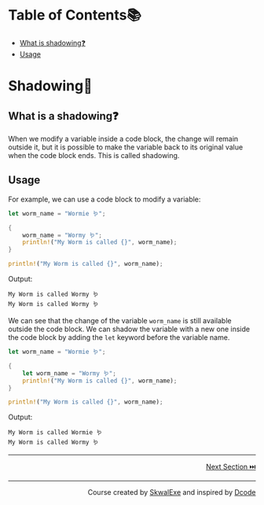 # Table of Contents📚
- [What is shadowing❓](#what-is-shadowing)
- [Usage](#usage)


# Shadowing👥
## What is a shadowing❓
When we modify a variable inside a code block, the change will remain outside it, but it is possible to make the variable back to its original value when the code block ends. This is called shadowing.

## Usage
For example, we can use a code block to modify a variable:
```rust
let worm_name = "Wormie 🪱";

{
    worm_name = "Wormy 🪱";
    println!("My Worm is called {}", worm_name);
}

println!("My Worm is called {}", worm_name);
```
Output:
```
My Worm is called Wormy 🪱
My Worm is called Wormy 🪱
```

We can see that the change of the variable `worm_name` is still available outside the code block. We can shadow the variable with a new one inside the code block by adding the `let` keyword before the variable name.

```rust
let worm_name = "Wormie 🪱";

{
    let worm_name = "Wormy 🪱";
    println!("My Worm is called {}", worm_name);
}

println!("My Worm is called {}", worm_name);
```
Output:
```
My Worm is called Wormie 🪱
My Worm is called Wormy 🪱
```



---

<p align="right"><a href="https://github.com/SkwalExe/learn-rust/tree/main/course/references">Next Section ⏭️</a></p>

---

<p align="right">Course created by <a href="https://github.com/SkwalExe/" target="_blank">SkwalExe</a> and inspired by <a href="https://www.youtube.com/watch?v=vOMJlQ5B-M0&list=PLVvjrrRCBy2JSHf9tGxGKJ-bYAN_uDCUL" target="_blank">Dcode</a></p>
